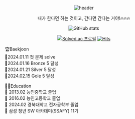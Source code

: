 <div align="center"> 

![header](https://capsule-render.vercel.app/api?type=venom&color=0:fbc2eb,100:a6c1ee&text=CHA%20SANG%20GON&fontColor=CC99FF&animation=blinking)

 
내가 한다면 하는 것이고, 간다면 간다는 거야!🔥🔥🔥


![GitHub stats](https://github-readme-stats.vercel.app/api?username=CHASANGGON&show_icons=true&show&&theme=ambient_gradient)

[![Solved.ac 프로필](http://mazassumnida.wtf/api/v2/generate_badge?boj=yg9618)](https://solved.ac/yg9618)
[![Hits](https://hits.seeyoufarm.com/api/count/incr/badge.svg?url=https%3A%2F%2Fgithub.com%2FCHASANGGON&count_bg=%236BF8FF&title_bg=%23FFBAEF&icon=google.svg&icon_color=%23E7E7E7&title=Thank+U%21&edge_flat=false)](https://hits.seeyoufarm.com)
</div>

🏆Baekjoon  
🐥2024.01.11 첫 문제 solve  
🥉2024.01.16 Bronze 5 달성  
🥈2024.01.21 Silver 5 달성  
🥇2024.02.15 Gole   5 달성  

👨‍🎓Education  
🔸 2013.02 능인중학교 졸업  
🔸 2016.02 능인고등학교 졸업  
🔸 2024.02 경북대학교 전자공학부 졸업  
🔸 삼성 청년 SW 아카데미(SSAFY) 11기  

